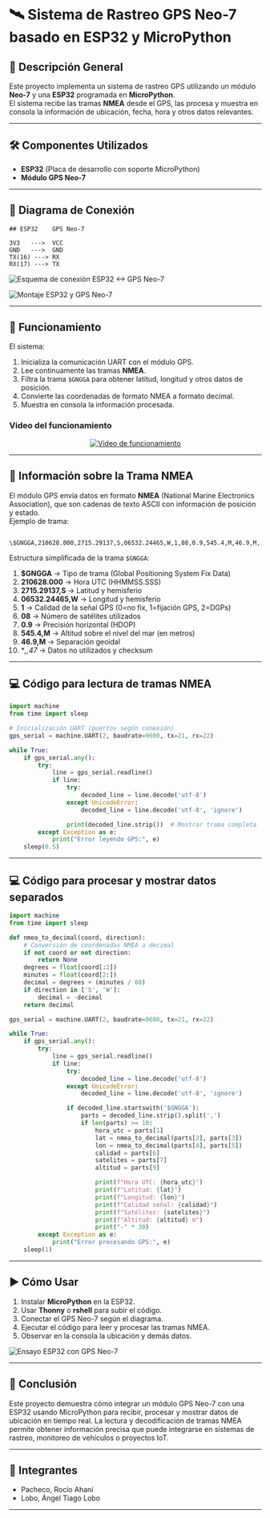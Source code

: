 # 🛰️ Sistema de Rastreo GPS Neo-7 basado en ESP32 y MicroPython

## 📌 Descripción General
Este proyecto implementa un sistema de rastreo GPS utilizando un módulo **Neo-7** y una **ESP32** programada en **MicroPython**.  
El sistema recibe las tramas **NMEA** desde el GPS, las procesa y muestra en consola la información de ubicación, fecha, hora y otros datos relevantes.

---

## 🛠 Componentes Utilizados
- **ESP32** (Placa de desarrollo con soporte MicroPython)
- **Módulo GPS Neo-7**

---

## 🔌 Diagrama de Conexión
```
## ESP32    GPS Neo-7

3V3   --->  VCC
GND   --->  GND
TX(16) ---> RX
RX(17) ---> TX

```
![Esquema de conexión ESP32 ↔ GPS Neo-7](https://i.postimg.cc/yx5PRGKw/Circuito-GPS-ESP32.png)

![Montaje ESP32 y GPS Neo-7](https://i.postimg.cc/PrpKHdzh/Montaje-ESP32-GPS.jpg)

---

## 📡 Funcionamiento
El sistema:
1. Inicializa la comunicación UART con el módulo GPS.
2. Lee continuamente las tramas **NMEA**.
3. Filtra la trama `$GNGGA` para obtener latitud, longitud y otros datos de posición.
4. Convierte las coordenadas de formato NMEA a formato decimal.
5. Muestra en consola la información procesada.

### Video del funcionamiento

<div align="center">

  [![Video de funcionamiento](https://img.youtube.com/vi/gx2VcwsKnis/hqdefault.jpg)](https://youtu.be/gx2VcwsKnis)

</div>

---

## 📜 Información sobre la Trama NMEA
El módulo GPS envía datos en formato **NMEA** (National Marine Electronics Association), que son cadenas de texto ASCII con información de posición y estado.  
Ejemplo de trama:

```

\$GNGGA,210628.000,2715.29137,S,06532.24465,W,1,08,0.9,545.4,M,46.9,M,,\*47

````

Estructura simplificada de la trama `$GNGGA`:
1. **$GNGGA** → Tipo de trama (Global Positioning System Fix Data)
2. **210628.000** → Hora UTC (HHMMSS.SSS)
3. **2715.29137,S** → Latitud y hemisferio
4. **06532.24465,W** → Longitud y hemisferio
5. **1** → Calidad de la señal GPS (0=no fix, 1=fijación GPS, 2=DGPs)
6. **08** → Número de satélites utilizados
7. **0.9** → Precisión horizontal (HDOP)
8. **545.4,M** → Altitud sobre el nivel del mar (en metros)
9. **46.9,M** → Separación geoidal
10. **,,*47** → Datos no utilizados y checksum

---

## 💻 Código para lectura de tramas NMEA
```python
import machine
from time import sleep

# Inicialización UART (puertos según conexión)
gps_serial = machine.UART(2, baudrate=9600, tx=21, rx=22)

while True:
    if gps_serial.any():
        try:
            line = gps_serial.readline()
            if line:
                try:
                    decoded_line = line.decode('utf-8')
                except UnicodeError:
                    decoded_line = line.decode('utf-8', 'ignore')

                print(decoded_line.strip())  # Mostrar trama completa
        except Exception as e:
            print("Error leyendo GPS:", e)
    sleep(0.5)
````
---

## 💻 Código para procesar y mostrar datos separados

```python
import machine
from time import sleep

def nmea_to_decimal(coord, direction):
    # Conversión de coordenadas NMEA a decimal
    if not coord or not direction:
        return None
    degrees = float(coord[:2])
    minutes = float(coord[2:])
    decimal = degrees + (minutes / 60)
    if direction in ['S', 'W']:
        decimal = -decimal
    return decimal

gps_serial = machine.UART(2, baudrate=9600, tx=21, rx=22)

while True:
    if gps_serial.any():
        try:
            line = gps_serial.readline()
            if line:
                try:
                    decoded_line = line.decode('utf-8')
                except UnicodeError:
                    decoded_line = line.decode('utf-8', 'ignore')

                if decoded_line.startswith('$GNGGA'):
                    parts = decoded_line.strip().split(',')
                    if len(parts) >= 10:
                        hora_utc = parts[1]
                        lat = nmea_to_decimal(parts[2], parts[3])
                        lon = nmea_to_decimal(parts[4], parts[5])
                        calidad = parts[6]
                        satelites = parts[7]
                        altitud = parts[9]

                        print(f"Hora UTC: {hora_utc}")
                        print(f"Latitud: {lat}")
                        print(f"Longitud: {lon}")
                        print(f"Calidad señal: {calidad}")
                        print(f"Satélites: {satelites}")
                        print(f"Altitud: {altitud} m")
                        print("-" * 30)
        except Exception as e:
            print("Error procesando GPS:", e)
    sleep(1)
```

---

## ▶️ Cómo Usar

1. Instalar **MicroPython** en la ESP32.
2. Usar **Thonny** o **rshell** para subir el código.
3. Conectar el GPS Neo-7 según el diagrama.
4. Ejecutar el código para leer y procesar las tramas NMEA.
5. Observar en la consola la ubicación y demás datos.

![Ensayo ESP32 con GPS Neo-7](https://i.postimg.cc/KcsQC1TJ/Ensayo-ESP32-GPS.jpg)

---

## 📌 Conclusión

Este proyecto demuestra cómo integrar un módulo GPS Neo-7 con una ESP32 usando MicroPython para recibir, procesar y mostrar datos de ubicación en tiempo real.
La lectura y decodificación de tramas NMEA permite obtener información precisa que puede integrarse en sistemas de rastreo, monitoreo de vehículos o proyectos IoT.

---

## 👥 Integrantes

- Pacheco, Rocío Ahaní
- Lobo, Ángel Tiago Lobo

---
